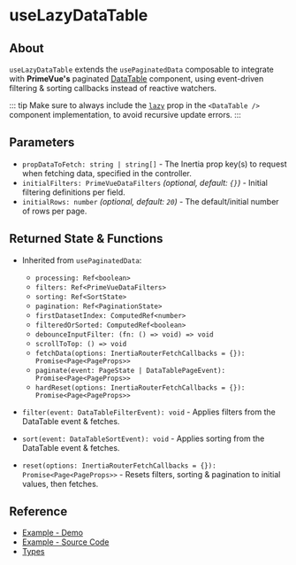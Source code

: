 # useLazyDataTable

## About

`useLazyDataTable` extends the `usePaginatedData` composable to integrate with **PrimeVue's** paginated [DataTable](https://primevue.org/datatable/#pagination) component, using event-driven filtering & sorting callbacks instead of reactive watchers.

::: tip
Make sure to always include the [`lazy`](https://primevue.org/datatable/#api.datatable.props.lazy) prop in the `<DataTable />` component implementation, to avoid recursive update errors.
:::

## Parameters

-   `propDataToFetch: string | string[]` - The Inertia prop key(s) to request when fetching data, specified in the controller.
-   `initialFilters: PrimeVueDataFilters` _(optional, default: `{}`)_ - Initial filtering definitions per field.
-   `initialRows: number` _(optional, default: `20`)_ - The default/initial number of rows per page.

## Returned State & Functions

-   Inherited from `usePaginatedData`:

    -   `processing: Ref<boolean>`
    -   `filters: Ref<PrimeVueDataFilters>`
    -   `sorting: Ref<SortState>`
    -   `pagination: Ref<PaginationState>`
    -   `firstDatasetIndex: ComputedRef<number>`
    -   `filteredOrSorted: ComputedRef<boolean>`
    -   `debounceInputFilter: (fn: () => void) => void`
    -   `scrollToTop: () => void`
    -   `fetchData(options: InertiaRouterFetchCallbacks = {}): Promise<Page<PageProps>>`
    -   `paginate(event: PageState | DataTablePageEvent): Promise<Page<PageProps>>`
    -   `hardReset(options: InertiaRouterFetchCallbacks = {}): Promise<Page<PageProps>>`

-   `filter(event: DataTableFilterEvent): void` - Applies filters from the DataTable event & fetches.
-   `sort(event: DataTableSortEvent): void` - Applies sorting from the DataTable event & fetches.
-   `reset(options: InertiaRouterFetchCallbacks = {}): Promise<Page<PageProps>>` - Resets filters, sorting & pagination to initial values, then fetches.

## Reference

- [Example - Demo](https://laravel-primevue-starter-kit-demo.laravel.cloudexamples/data-table/contacts)
- [Example - Source Code](https://github.com/connorabbas/laravel-primevue-starter-kit-demo/blob/master/resources/js/pages/examples/data-table/contacts/Index.vue)
- [Types](https://github.com/connorabbas/laravel-primevue-starter-kit/blob/master/resources/js/types/index.d.ts)
